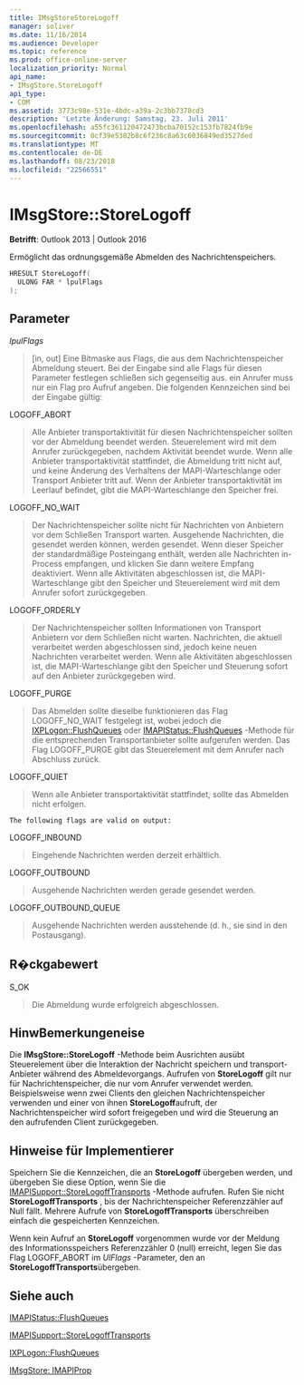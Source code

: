 ```yaml
---
title: IMsgStoreStoreLogoff
manager: soliver
ms.date: 11/16/2014
ms.audience: Developer
ms.topic: reference
ms.prod: office-online-server
localization_priority: Normal
api_name:
- IMsgStore.StoreLogoff
api_type:
- COM
ms.assetid: 3773c98e-531e-4bdc-a39a-2c3bb7378cd3
description: 'Letzte Änderung: Samstag, 23. Juli 2011'
ms.openlocfilehash: a55fc361120472473bcba70152c153fb7824fb9e
ms.sourcegitcommit: 0cf39e5382b8c6f236c8a63c6036849ed3527ded
ms.translationtype: MT
ms.contentlocale: de-DE
ms.lasthandoff: 08/23/2018
ms.locfileid: "22566551"
---
```

# <a name="imsgstorestorelogoff"></a>IMsgStore::StoreLogoff

  
  
**Betrifft**: Outlook 2013 | Outlook 2016 
  
Ermöglicht das ordnungsgemäße Abmelden des Nachrichtenspeichers.
  
```cpp
HRESULT StoreLogoff(
  ULONG FAR * lpulFlags
);
```

## <a name="parameters"></a>Parameter

 _lpulFlags_
  
> [in, out] Eine Bitmaske aus Flags, die aus dem Nachrichtenspeicher Abmeldung steuert. Bei der Eingabe sind alle Flags für diesen Parameter festlegen schließen sich gegenseitig aus. ein Anrufer muss nur ein Flag pro Aufruf angeben. Die folgenden Kennzeichen sind bei der Eingabe gültig:
    
LOGOFF_ABORT 
  
> Alle Anbieter transportaktivität für diesen Nachrichtenspeicher sollten vor der Abmeldung beendet werden. Steuerelement wird mit dem Anrufer zurückgegeben, nachdem Aktivität beendet wurde. Wenn alle Anbieter transportaktivität stattfindet, die Abmeldung tritt nicht auf, und keine Änderung des Verhaltens der MAPI-Warteschlange oder Transport Anbieter tritt auf. Wenn der Anbieter transportaktivität im Leerlauf befindet, gibt die MAPI-Warteschlange den Speicher frei. 
    
LOGOFF_NO_WAIT 
  
> Der Nachrichtenspeicher sollte nicht für Nachrichten von Anbietern vor dem Schließen Transport warten. Ausgehende Nachrichten, die gesendet werden können, werden gesendet. Wenn dieser Speicher der standardmäßige Posteingang enthält, werden alle Nachrichten in-Process empfangen, und klicken Sie dann weitere Empfang deaktiviert. Wenn alle Aktivitäten abgeschlossen ist, die MAPI-Warteschlange gibt den Speicher und Steuerelement wird mit dem Anrufer sofort zurückgegeben. 
    
LOGOFF_ORDERLY 
  
> Der Nachrichtenspeicher sollten Informationen von Transport Anbietern vor dem Schließen nicht warten. Nachrichten, die aktuell verarbeitet werden abgeschlossen sind, jedoch keine neuen Nachrichten verarbeitet werden. Wenn alle Aktivitäten abgeschlossen ist, die MAPI-Warteschlange gibt den Speicher und Steuerung sofort auf den Anbieter zurückgegeben wird. 
    
LOGOFF_PURGE 
  
> Das Abmelden sollte dieselbe funktionieren das Flag LOGOFF_NO_WAIT festgelegt ist, wobei jedoch die [IXPLogon::FlushQueues](ixplogon-flushqueues.md) oder [IMAPIStatus::FlushQueues](imapistatus-flushqueues.md) -Methode für die entsprechenden Transportanbieter sollte aufgerufen werden. Das Flag LOGOFF_PURGE gibt das Steuerelement mit dem Anrufer nach Abschluss zurück. 
    
LOGOFF_QUIET 
  
> Wenn alle Anbieter transportaktivität stattfindet, sollte das Abmelden nicht erfolgen.
    
    The following flags are valid on output:
    
LOGOFF_INBOUND 
  
> Eingehende Nachrichten werden derzeit erhältlich.
    
LOGOFF_OUTBOUND 
  
> Ausgehende Nachrichten werden gerade gesendet werden.
    
LOGOFF_OUTBOUND_QUEUE 
  
> Ausgehende Nachrichten werden ausstehende (d. h., sie sind in den Postausgang).
    
## <a name="return-value"></a>R�ckgabewert

S_OK 
  
> Die Abmeldung wurde erfolgreich abgeschlossen.
    
## <a name="remarks"></a>HinwBemerkungeneise

Die **IMsgStore::StoreLogoff** -Methode beim Ausrichten ausübt Steuerelement über die Interaktion der Nachricht speichern und transport-Anbieter während des Abmeldevorgangs. Aufrufen von **StoreLogoff** gilt nur für Nachrichtenspeicher, die nur vom Anrufer verwendet werden. Beispielsweise wenn zwei Clients den gleichen Nachrichtenspeicher verwenden und einer von ihnen **StoreLogoff**aufruft, der Nachrichtenspeicher wird sofort freigegeben und wird die Steuerung an den aufrufenden Client zurückgegeben.
  
## <a name="notes-to-implementers"></a>Hinweise für Implementierer

Speichern Sie die Kennzeichen, die an **StoreLogoff** übergeben werden, und übergeben Sie diese Option, wenn Sie die [IMAPISupport::StoreLogoffTransports](imapisupport-storelogofftransports.md) -Methode aufrufen. Rufen Sie nicht **StoreLogoffTransports** , bis der Nachrichtenspeicher Referenzzähler auf Null fällt. Mehrere Aufrufe von **StoreLogoffTransports** überschreiben einfach die gespeicherten Kennzeichen. 
  
Wenn kein Aufruf an **StoreLogoff** vorgenommen wurde vor der Meldung des Informationsspeichers Referenzzähler 0 (null) erreicht, legen Sie das Flag LOGOFF_ABORT im _UlFlags_ -Parameter, den an **StoreLogoffTransports**übergeben.
  
## <a name="see-also"></a>Siehe auch



[IMAPIStatus::FlushQueues](imapistatus-flushqueues.md)
  
[IMAPISupport::StoreLogoffTransports](imapisupport-storelogofftransports.md)
  
[IXPLogon::FlushQueues](ixplogon-flushqueues.md)
  
[IMsgStore: IMAPIProp](imsgstoreimapiprop.md)


